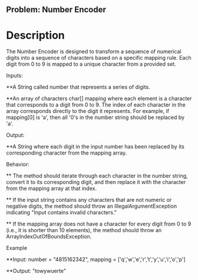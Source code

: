 ## Problem: Number Encoder

# Description
The Number Encoder is designed to transform a sequence of numerical digits into a sequence of characters based on a specific mapping rule. Each digit from 0 to 9 is mapped to a unique character from a provided set. 

Inputs:

**A String called number that represents a series of digits.

**An array of characters char[] mapping where each element is a character that corresponds to a digit from 0 to 9. The index of each character in the array corresponds directly to the digit it represents. For example, if mapping[0] is 'a', then all '0's in the number string should be replaced by 'a'.

Output:

**A String where each digit in the input number has been replaced by its corresponding character from the mapping array.

Behavior:

** The method should iterate through each character in the number string, convert it to its corresponding digit, and then replace it with the character from the mapping array at that index.

** If the input string contains any characters that are not numeric or negative digits, the method should throw an IllegalArgumentException indicating "Input contains invalid characters."

** If the mapping array does not have a character for every digit from 0 to 9 (i.e., it is shorter than 10 elements), the method should throw an ArrayIndexOutOfBoundsException.



Example

**Input: number = "4815162342", mapping = ['q','w','e','r','t','y','u','i','o','p']

**Output: "towywuerte"
